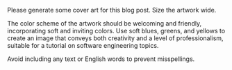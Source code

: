 Please generate some cover art for this blog post. Size the artwork wide. 

The color scheme of the artwork should be welcoming and friendly, incorporating soft and inviting colors. Use soft blues, greens, and yellows to create an image that conveys both creativity and a level of professionalism, suitable for a tutorial on software engineering topics. 

Avoid including any text or English words to prevent misspellings.